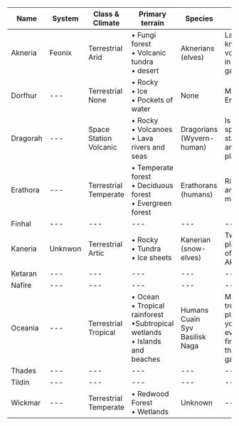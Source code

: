 |Name|System|Class &<br/>Climate|Primary<br/>terrain|Species|Fact|
|---|---|---|---|---|---|
| Akneria | Feonix | Terrestrial<br/>Arid | • Fungi forest<br/>• Volcanic tundra<br/>• desert | Aknerians (elves) | Largest known volcano in the galaxy |
| Dorfhur | --- | Terrestrial<br/>None | • Rocky<br/>• Ice<br/>• Pockets of water | None | Moon of Erathora |
| Dragorah | --- | Space Station<br/>Volcanic | • Rocky<br/>• Volcanoes<br/>• Lava rivers and seas | Dragorians (Wyvern-human) | Is part space station and planet |
| Erathora | --- | Terrestrial<br/>Temperate | • Temperate forest<br/>• Deciduous forest<br/>• Evergreen forest | Erathorans (humans) | Ring and two moons |
| Finhal | --- | --- | --- | --- | --- |
| Kaneria | Unknwon | Terrestrial<br/>Artic |• Rocky<br/>• Tundra<br/>• Ice sheets | Kanerian (snow-elves) | Twin planet of Akneria |
| Ketaran | --- | --- | --- | --- | --- |
| Nafire | --- | --- | --- | --- | --- | 
| Oceania | --- | Terrestrial<br/>Tropical | • Ocean<br/>• Tropical rainforest<br/>•Subtropical wetlands<br/>• Islands and beaches | Humans<br/>Cuain<br/>Syv<br/>Basilisk<br/>Naga | Most tropical planet you will ever find in the galaxy
| Thades | --- | --- | --- | --- | --- | 
| Tildin | --- | --- | --- | --- | --- | 
| Wickmar | --- | Terrestrial<br/>Temperate | • Redwood Forest<br/>• Wetlands | Unknown | --- | 
